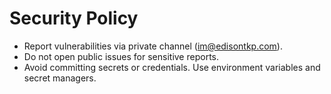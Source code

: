 # Security Policy

- Report vulnerabilities via private channel (im@edisontkp.com).
- Do not open public issues for sensitive reports.
- Avoid committing secrets or credentials. Use environment variables and secret managers.
